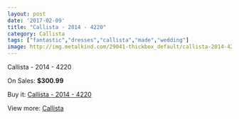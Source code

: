 ```yaml
---
layout: post
date: '2017-02-09'
title: "Callista - 2014 - 4220"
category: Callista
tags: ["fantastic","dresses","callista","made","wedding"]
image: http://img.metalkind.com/29041-thickbox_default/callista-2014-4220.jpg
---
```

Callista - 2014 - 4220

On Sales: **$300.99**
<a href="https://www.metalkind.com/en/callista/10611-callista-2014-4220.html"><amp-img layout="responsive" width="600" height="600" src="//img.metalkind.com/29041-thickbox_default/callista-2014-4220.jpg" alt="Callista - 2014 - 4220 0" /></a>
<a href="https://www.metalkind.com/en/callista/10611-callista-2014-4220.html"><amp-img layout="responsive" width="600" height="600" src="//img.metalkind.com/29043-thickbox_default/callista-2014-4220.jpg" alt="Callista - 2014 - 4220 1" /></a>
<a href="https://www.metalkind.com/en/callista/10611-callista-2014-4220.html"><amp-img layout="responsive" width="600" height="600" src="//img.metalkind.com/29045-thickbox_default/callista-2014-4220.jpg" alt="Callista - 2014 - 4220 2" /></a>

Buy it: [Callista - 2014 - 4220](https://www.metalkind.com/en/callista/10611-callista-2014-4220.html "Callista - 2014 - 4220")

View more: [Callista](https://www.metalkind.com/en/25-callista "Callista")